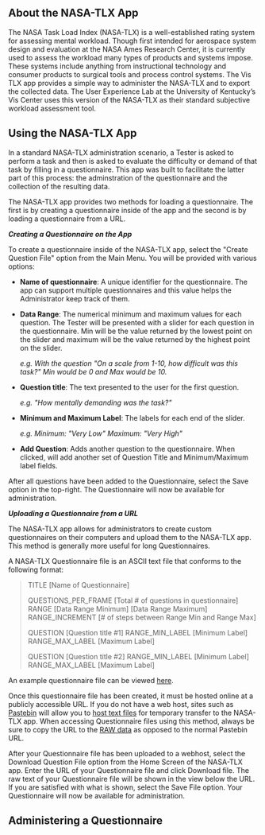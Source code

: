 ## About the NASA-TLX App ##

The NASA Task Load Index (NASA-TLX) is a well-established rating system for 
assessing mental workload. Though first intended for aerospace system design 
and evaluation at the NASA Ames Research Center, it is currently used to 
assess the workload many types of products and systems impose. These systems 
include anything from instructional technology and consumer products to surgical 
tools and process control systems. The Vis TLX app provides a simple way to 
administer the NASA-TLX and to export the collected data. The User Experience 
Lab at the University of Kentucky’s Vis Center uses this version of the NASA-TLX 
as their standard subjective workload assessment tool.  

## Using the NASA-TLX App ##

In a standard NASA-TLX administration scenario, a Tester is asked to perform a 
task and then is asked to evaluate the difficulty or demand of that task by 
filling in a questionnaire. This app was built to facilitate the latter part of 
this process: the adminstration of the questionnaire and the collection of the 
resulting data.  

The NASA-TLX app provides two methods for loading a questionnaire. The first is 
by creating a questionnaire inside of the app and the second is by loading a 
questionnaire from a URL.  

_**Creating a Questionnaire on the App**_

To create a questionnaire inside of the NASA-TLX app, select the "Create Question 
File" option from the Main Menu. You will be provided with various options:  

* **Name of questionnaire**: A unique identifier for the questionnaire. The app 
can support multiple questionnaires and this value helps the Administrator keep 
track of them.  

* **Data Range**: The numerical minimum and maximum values for each question. 
The Tester will be presented with a slider for each question in the 
questionnaire. Min will be the value returned by the lowest point on the slider 
and maximum will be the value returned by the highest point on the slider.

    _e.g. With the question "On a scale from 1-10, how difficult was this task?" Min 
would be 0 and Max would be 10._  

* **Question title**: The text presented to the user for the first question.

    _e.g. "How mentally demanding was the task?"_

* **Minimum and Maximum Label**: The labels for each end of the slider.

    _e.g. Minimum: "Very Low" Maximum: "Very High"_

* **Add Question**: Adds another question to the questionnaire. When clicked, 
will add another set of Question Title and Minimum/Maximum label fields.  

After all questions have been added to the Questionnaire, select the Save option 
in the top-right. The Questionnaire will now be available for administration.  

_**Uploading a Questionnaire from a URL**_

The NASA-TLX app allows for administrators to create custom questionnaires on 
their computers and upload them to the NASA-TLX app. This method is generally 
more useful for long Questionnaires. 

A NASA-TLX Questionnaire file is an ASCII text file that conforms to the 
following format:  

> TITLE \[Name of Questionnaire\]  
>
> QUESTIONS_PER_FRAME \[Total # of questions in questionnaire\]  
> RANGE \[Data Range Minimum\] \[Data Range Maximum\]  
> RANGE_INCREMENT \[# of steps between Range Min and Range Max\]  
>
>
> QUESTION \[Question title #1\]
> RANGE_MIN_LABEL [Minimum Label]  
> RANGE_MAX_LABEL [Maximum Label]  
>
> 
> QUESTION \[Question title #2\]
> RANGE_MIN_LABEL [Minimum Label]  
> RANGE_MAX_LABEL [Maximum Label]  

An example questionnaire file can be viewed [here](https://github.com/viscenter-ios/TLXApp/blob/master/TLXQuestionnaire_Example).  

Once this questionnaire file has been created, it must be hosted online at a 
publicly accessible URL. If you do not have a web host, sites such as [Pastebin](http://pastebin.com)
will allow you to [host text files](http://pastebin.com/zcFfjguA) for temporary transfer to the NASA-TLX app. 
When accessing Questionnaire files using this method, always be sure to copy the URL to the [RAW data](http://pastebin.com/raw.php?i=zcFfjguA) 
as opposed to the normal Pastebin URL.  

After your Questionnaire file has been uploaded to a webhost, select the Download 
Question File option from the Home Screen of the NASA-TLX app. Enter the URL of your 
Questionnaire file and click Download file. The raw text of your Questionnaire file 
will be shown in the view below the URL. If you are satisfied with what is shown, 
select the Save File option. Your Questionnaire will now be available for 
administration.  

## Administering a Questionnaire ##
